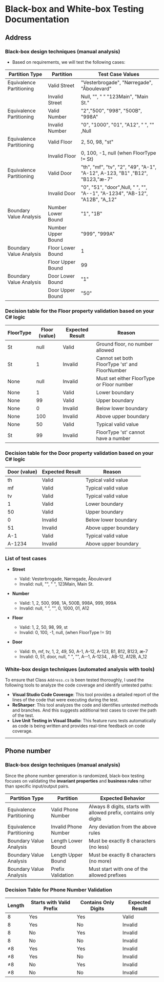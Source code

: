 # Black-box and White-box Testing Documentation

## Address
### Black-box design techniques (manual analysis)

- Based on requirements, we will test the following cases:

| Partition Type           | Partition          | Test Case Values                                                            |
|--------------------------|--------------------|-----------------------------------------------------------------------------|
| Equivalence Partitioning | Valid Street       | "Vesterbrogade", "Nørregade", "Åboulevard"                                  |
|                          | Invalid Street     | Null, "", " " "123Main", "Main St."                                         |
| Equivalence Partitioning | Valid Number       | "2","500", "998", "500B", "998A"                                            |
|                          | Invalid Number     | "0", "1000", "01", "A12", " ", ""  ,Null                                    |
| Equivalence Partitioning | Valid Floor        | 2, 50, 98, "st"                                                             |
|                          | Invalid Floor      | 0, 100, -1, null (when FloorType != St)                                     |
| Equivalence Partitioning | Valid Door         | "th", "mf", "tv", "2", "49", "A-1", "A-12", A-123, "B1" ,"B12", "B123,"æ-7" |
|                          | Invalid Door       | "0", "51", "door",Null, " ", "", "A--1", "A-1234", "AB-12", "A12B", "A_12"  |
| Boundary Value Analysis  | Number Lower Bound | "1", "1B"                                                                   |
|                          | Number Upper Bound | "999", "999A"                                                               |
| Boundary Value Analysis  | Floor Lower Bound  | 1                                                                           |
|                          | Floor Upper Bound  | 99                                                                          |
| Boundary Value Analysis  | Door Lower Bound   | "1"                                                                         |
|                          | Door Upper Bound   | "50"                                                                        |

### Decision table for the Floor property validation based on your C# logic

| FloorType | Floor (value) | Expected Result | Reason                                         |
|-----------|---------------|-----------------|------------------------------------------------|
| St        | null          | Valid           | Ground floor, no number allowed                |
| St        | 1             | Invalid         | Cannot set both FloorType 'st' and FloorNumber |
| None      | null          | Invalid         | Must set either FloorType or Floor number      |
| None      | 1             | Valid           | Lower boundary                                 |
| None      | 99            | Valid           | Upper boundary                                 |
| None      | 0             | Invalid         | Below lower boundary                           |
| None      | 100           | Invalid         | Above upper boundary                           |
| None      | 50            | Valid           | Typical valid value                            |
| St        | 99            | Invalid         | FloorType 'st' cannot have a number            |

### Decision table for the Door property validation based on your C# logic

| Door (value) | Expected Result | Reason               |
|--------------|-----------------|----------------------|
| th           | Valid           | Typical valid value  |
| mf           | Valid           | Typical valid value  |
| tv           | Valid           | Typical valid value  |
| 1            | Valid           | Lower boundary       |
| 50           | Valid           | Upper boundary       |
| 0            | Invalid         | Below lower boundary |
| 51           | Invalid         | Above upper boundary |
| A-1          | Valid           | Typical valid value  |
| A-1234       | Invalid         | Above upper boundary |

### List of test cases

- **Street**
  - Valid: Vesterbrogade, Nørregade, Åboulevard
  - Invalid: null, "", " ", 123Main, Main St.

- **Number**
  - Valid: 1, 2, 500, 998, 1A, 500B, 998A, 999, 999A
  - Invalid: null, " ", "", 0, 1000, 01, A12

- **Floor**
  - Valid: 1, 2, 50, 98, 99, st
  - Invalid: 0, 100, -1, null, (when FloorType != St)

- **Door**
  - Valid: th, mf, tv, 1, 2, 49, 50, A-1, A-12, A-123, B1, B12, B123, æ-7
  - Invalid: 0, 51, door, null, " ", "", A--1, A-1234, , AB-12, A12B, A_12

### White-box design techniques (automated analysis with tools)

To ensure that Class `Address.cs` is been tested thoroughly, I used the following tools to analyze the code coverage and identify untested paths:

- **Visual Studio Code Coverage**: This tool provides a detailed report of the lines of the code that were executing during the test.
- **ReSharper**: This tool analyzes the code and identifies untested methods and branches. And this suggests additional test cases to cover the path of the test.
- **Live Unit Testing in Visual Studio**: This feature runs tests automatically as code is being written and provides real-time feedback on code coverage.

---
## Phone number
### Black-box design techniques (manual analysis)
Since the phone number generation is randomized, black-box testing focuses on validating the **invariant properties** and **business rules** rather than specific input/output pairs.

| Partition Type           | Partition                    | Expected Behavior                                                |
|--------------------------|------------------------------|------------------------------------------------------------------|
| Equivalence Partitioning | Valid Phone Number           | Always 8 digits, starts with allowed prefix, contains only digits |
| Equivalence Partitioning | Invalid Phone Number         | Any deviation from the above rules                               |
| Boundary Value Analysis  | Length Lower Bound           | Must be exactly 8 characters (no less)                          |
| Boundary Value Analysis  | Length Upper Bound           | Must be exactly 8 characters (no more)                          |
| Boundary Value Analysis  | Prefix Validation            | Must start with one of the allowed prefixes                     |

### Decision Table for Phone Number Validation

| Length | Starts with Valid Prefix | Contains Only Digits | Expected Result |
|--------|--------------------------|---------------------|-----------------|
| 8      | Yes                      | Yes                 | Valid           |
| 8      | Yes                      | No                  | Invalid         |
| 8      | No                       | Yes                 | Invalid         |
| 8      | No                       | No                  | Invalid         |
| ≠8     | Yes                      | Yes                 | Invalid         |
| ≠8     | Yes                      | No                  | Invalid         |
| ≠8     | No                       | Yes                 | Invalid         |
| ≠8     | No                       | No                  | Invalid         |
